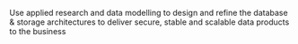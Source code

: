 Use applied research and data modelling to design and refine the database & storage architectures to deliver secure, stable and scalable data products to the business